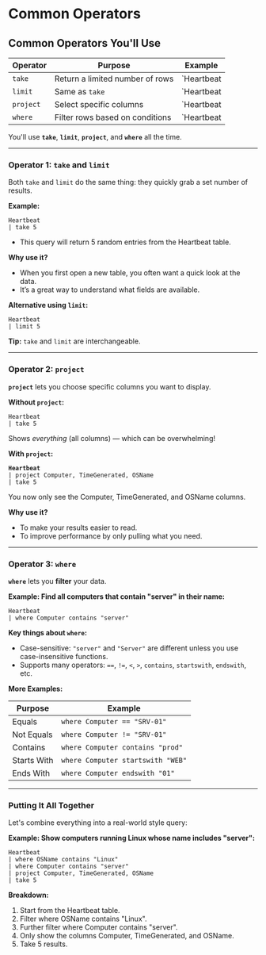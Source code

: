 # Common Operators

## Common Operators You'll Use

| Operator  | Purpose                         | Example     |
| --------- | ------------------------------- | ----------- |
| `take`    | Return a limited number of rows | \`Heartbeat |
| `limit`   | Same as `take`                  | \`Heartbeat |
| `project` | Select specific columns         | \`Heartbeat |
| `where`   | Filter rows based on conditions | \`Heartbeat |

You'll use **`take`**, **`limit`**, **`project`**, and **`where`** all the time.

***

### Operator 1: `take` and `limit`

Both `take` and `limit` do the same thing: they quickly grab a set number of results.

**Example:**

```kql
Heartbeat
| take 5
```

* This query will return 5 random entries from the Heartbeat table.

**Why use it?**

* When you first open a new table, you often want a quick look at the data.
* It’s a great way to understand what fields are available.

**Alternative using `limit`:**

```kql
Heartbeat
| limit 5
```

**Tip:** `take` and `limit` are interchangeable.

***

### Operator 2: `project`

**`project`** lets you choose specific columns you want to display.

**Without `project`:**

```kql
Heartbeat
| take 5
```

Shows _everything_ (all columns) — which can be overwhelming!

**With `project`:**

<pre class="language-kql"><code class="lang-kql"><strong>Heartbeat
</strong>| project Computer, TimeGenerated, OSName
| take 5
</code></pre>

You now only see the Computer, TimeGenerated, and OSName columns.

**Why use it?**

* To make your results easier to read.
* To improve performance by only pulling what you need.

***

### Operator 3: `where`

**`where`** lets you **filter** your data.

**Example: Find all computers that contain "server" in their name:**

```kql
Heartbeat
| where Computer contains "server"
```

**Key things about `where`:**

* Case-sensitive: `"server"` and `"Server"` are different unless you use case-insensitive functions.
* Supports many operators: `==`, `!=`, `<`, `>`, `contains`, `startswith`, `endswith`, etc.

**More Examples:**

| Purpose     | Example                           |
| ----------- | --------------------------------- |
| Equals      | `where Computer == "SRV-01"`      |
| Not Equals  | `where Computer != "SRV-01"`      |
| Contains    | `where Computer contains "prod"`  |
| Starts With | `where Computer startswith "WEB"` |
| Ends With   | `where Computer endswith "01"`    |

***

### Putting It All Together

Let's combine everything into a real-world style query:

**Example: Show computers running Linux whose name includes "server":**

```kql
Heartbeat
| where OSName contains "Linux"
| where Computer contains "server"
| project Computer, TimeGenerated, OSName
| take 5
```

**Breakdown:**

1. Start from the Heartbeat table.
2. Filter where OSName contains "Linux".
3. Further filter where Computer contains "server".
4. Only show the columns Computer, TimeGenerated, and OSName.
5. Take 5 results.
